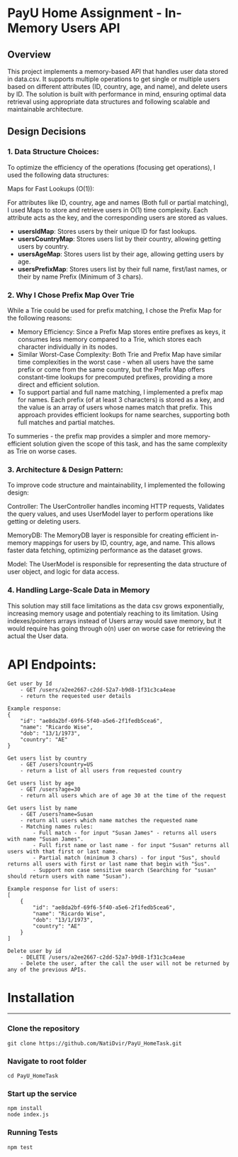 # PayU Home Assignment - In-Memory Users API

## Overview
This project implements a memory-based API that handles user data stored in data.csv. 
It supports multiple operations to get single or multiple users based on different attributes (ID, country, age, and name), and delete users by ID.
The solution is built with performance in mind, ensuring optimal data retrieval using appropriate data structures and following scalable and maintainable architecture.

## Design Decisions
### **1. Data Structure Choices**:
To optimize the efficiency of the operations (focusing get operations), I used the following data structures:

Maps for Fast Lookups (O(1)):

For attributes like ID, country, age and names (Both full or partial matching), I used Maps to store and retrieve users in O(1) time complexity. Each attribute acts as the key, and the corresponding users are stored as values.
* **usersIdMap**: Stores users by their unique ID for fast lookups.
* **usersCountryMap**: Stores users list by their country,  allowing getting users by country.
* **usersAgeMap**: Stores users list by their age, allowing getting users by age.
* **usersPrefixMap**: Stores users list by their full name, first/last names, or their by name Prefix (Minimum of 3 chars).

### **2. Why I Chose Prefix Map Over Trie**
While a Trie could be used for prefix matching, I chose the Prefix Map for the following reasons:

* Memory Efficiency: Since a Prefix Map stores entire prefixes as keys, it consumes less memory compared to a Trie, which stores each character individually in its nodes.
* Similar Worst-Case Complexity: Both Trie and Prefix Map have similar time complexities in the worst case - when all users have the same prefix or come from the same country, but the Prefix Map offers constant-time lookups for precomputed prefixes, providing a more direct and efficient solution.
* To support partial and full name matching, I implemented a prefix map for names. Each prefix (of at least 3 characters) is stored as a key, and the value is an array of users whose names match that prefix.
This approach provides efficient lookups for name searches, supporting both full matches and partial matches.

To summeries - the prefix map provides a simpler and more memory-efficient solution given the scope of this task, and has the same complexity as Trie on worse cases.

### **3. Architecture & Design Pattern**:
To improve code structure and maintainability, I implemented the following design:

Controller: 
The UserController handles incoming HTTP requests, Validates the query values, and uses UserModel layer to perform operations like getting or deleting users.

MemoryDB:
The MemoryDB layer is responsible for creating efficient in-memory mappings for users by ID, country, age, and name. This allows faster data fetching, optimizing performance as the dataset grows.

Model:
The UserModel is responsible for representing the data structure of user object, and logic for data access.

### **4. Handling Large-Scale Data in Memory**
This solution may still face limitations as the data csv grows exponentially, increasing memory usage and potentialy reaching to its limitation.
Using indexes/pointers arrays instead of Users array would save memory, but it would require has going through o(n) user on worse case for retrieving the actual the User data.

# API Endpoints:
```
Get user by Id
    - GET /users/a2ee2667-c2dd-52a7-b9d8-1f31c3ca4eae
    - return the requested user details 

Example response:
{
    "id": "ae8da2bf-69f6-5f40-a5e6-2f1fedb5cea6",
    "name": "Ricardo Wise",
    "dob": "13/1/1973",
    "country": "AE"
}

Get users list by country
    - GET /users?country=US
    - return a list of all users from requested country

Get users list by age
    - GET /users?age=30
    - return all users which are of age 30 at the time of the request

Get users list by name
    - GET /users?name=Susan
    - return all users which name matches the requested name
    - Matching names rules:
        - Full match - for input "Susan James" - returns all users with name "Susan James".
        - Full first name or last name - for input "Susan" returns all users with that first or last name.
        - Partial match (minimum 3 chars) - for input "Sus", should returns all users with first or last name that begin with "Sus".
        - Support non case sensitive search (Searching for "susan" should return users with name "Susan").

Example response for list of users:
[    
    {
        "id": "ae8da2bf-69f6-5f40-a5e6-2f1fedb5cea6",
        "name": "Ricardo Wise",
        "dob": "13/1/1973",
        "country": "AE"
    }
]

Delete user by id
    - DELETE /users/a2ee2667-c2dd-52a7-b9d8-1f31c3ca4eae
    - Delete the user, after the call the user will not be returned by any of the previous APIs.
```

# Installation
---

### Clone the repository
```
git clone https://github.com/NatiDvir/PayU_HomeTask.git
```

### Navigate to root folder
```
cd PayU_HomeTask
```
### Start up the service
```
npm install
node index.js
```
### Running Tests
```
npm test
```